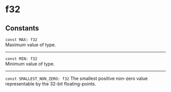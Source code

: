 # f32

## Constants
`const MAX: f32`\
Maximum value of type.

---

`const MIN: f32`\
Minimum value of type. 

---

`const SMALLEST_NON_ZERO: f32`
The smallest positive non-zero value representable by the 32-bit floating-points.
